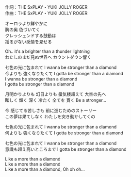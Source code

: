 作詞：THE SxPLAY・YUKI JOLLY ROGER   
作曲：THE SxPLAY・YUKI JOLLY ROGER

オーロラより鮮やかに  
胸の奥 色づいてく  
クレッシェンドする鼓動は  
揺るがない感情を見せる

Oh.. it's a brighter than a thunder lightning  
わたしのまだ見ぬ世界へ カウントダウン響く

七色の光に包まれて I wanna be stronger than a diamond  
今よりも 強くなりたくて I gotta be stronger than a diamond  
I wanna be stronger than a diamond  
I gotta be stronger than a diamond

月明かりよりも 幻日よりも 蜃気楼超えて 大空の先へ  
眩しく 輝く 深く 冷たく 全てを 貫く Be a stronger…

今 感じてる苦しさも 前に進むためのストーリー  
この夢は果てしなく わたしを突き動かしてくの

七色の光に包まれて I wanna be stronger than a diamond  
何よりも 強くなりたくて I gotta be stronger than a diamond

七色の光に包まれて I wanna be stronger than a diamond  
意識も超え高いところまで I gotta be stronger than a diamond

Like a more than a diamond  
Like a more than a diamond  
Like a more than a diamond, Oh oh oh...